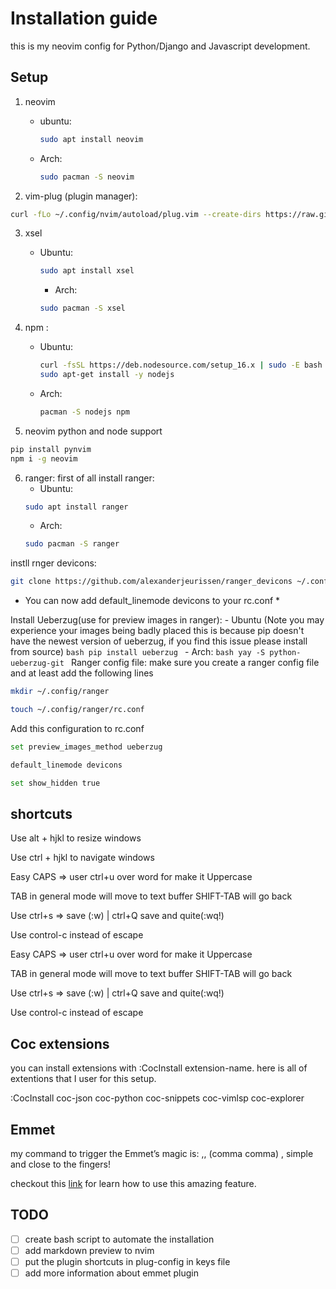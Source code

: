 
# Installation guide
this is my neovim config for Python/Django and Javascript development.
## Setup
1. neovim
    - ubuntu:
        ```bash 
        sudo apt install neovim
        ```
    - Arch:
        ```bash 
        sudo pacman -S neovim
        ```
    
2. vim-plug (plugin manager):
 ```bash 
curl -fLo ~/.config/nvim/autoload/plug.vim --create-dirs https://raw.githubusercontent.com/junegunn/vim-plug/master/plug.vim
```
3. xsel
    - Ubuntu:
        ```bash
        sudo apt install xsel
        ```
            
      - Arch:
      ```bash
      sudo pacman -S xsel
      ```
4. npm :
      - Ubuntu:
        ```bash
        curl -fsSL https://deb.nodesource.com/setup_16.x | sudo -E bash -
        sudo apt-get install -y nodejs
        ```
      - Arch:
        ```bash
        pacman -S nodejs npm
        ```
 
5. neovim python and node support
```bash
pip install pynvim
npm i -g neovim
```

6. ranger:
first of all install ranger:
    - Ubuntu:
    ```bash
    sudo apt install ranger
    ```
    - Arch:
    ```bash
    sudo pacman -S ranger
    ```
instll rnger devicons:
```bash
git clone https://github.com/alexanderjeurissen/ranger_devicons ~/.config/ranger/plugins/ranger_devicons
```
* You can now add default_linemode devicons to your rc.conf *

Install Ueberzug(use for preview images in ranger):
    - Ubuntu (Note you may experience your images being badly placed this is because pip doesn't have the newest version of ueberzug, if you find this issue please install from source)
    ```bash
    pip install ueberzug
    ```
    - Arch:
    ```bash
    yay -S python-ueberzug-git
    ```
Ranger config file:
make sure you create a ranger config file and at least add the following lines
```bash
mkdir ~/.config/ranger

touch ~/.config/ranger/rc.conf
```

Add this configuration to rc.conf

```bash
set preview_images_method ueberzug

default_linemode devicons

set show_hidden true
```

## shortcuts
Use alt + hjkl to resize windows

Use ctrl + hjkl to navigate windows

Easy CAPS => user ctrl+u over word for make it Uppercase

TAB in general mode will move to text buffer SHIFT-TAB will go back

Use ctrl+s => save (:w) | ctrl+Q save and quite(:wq!)

Use control-c instead of escape

Easy CAPS => user ctrl+u over word for make it Uppercase

TAB in general mode will move to text buffer SHIFT-TAB will go back

Use ctrl+s => save (:w) | ctrl+Q save and quite(:wq!)

Use control-c instead of escape

## Coc extensions
you can install extensions with :CocInstall extension-name.
here is all of extentions that I user for this setup.

:CocInstall coc-json coc-python coc-snippets coc-vimlsp coc-explorer

## Emmet
my command to trigger the Emmet’s magic is: ,, (comma comma) , simple and close to the fingers!

checkout this [link](https://alldrops.info/posts/vim-drops/2018-08-21_become-a-html-ninja-with-emmet-for-vim/) for learn how to use this amazing feature.


## TODO
- [  ] create bash script to automate the installation
- [  ] add markdown preview to nvim
- [  ] put the plugin shortcuts in plug-config in keys file
- [  ] add more information about emmet plugin
